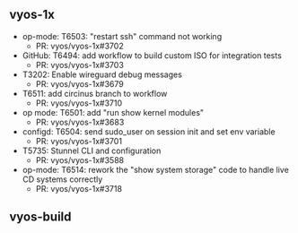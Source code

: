 ## vyos-1x
- op-mode: T6503: "restart ssh" command not working
   - PR: vyos/vyos-1x#3702
- GitHub: T6494: add workflow to build custom ISO for integration tests
   - PR: vyos/vyos-1x#3703
- T3202: Enable wireguard debug messages
   - PR: vyos/vyos-1x#3679
- T6511: add circinus branch to workflow
   - PR: vyos/vyos-1x#3710
- op mode: T6501: add "run show kernel modules"
   - PR: vyos/vyos-1x#3683
- configd: T6504: send sudo_user on session init and set env variable
   - PR: vyos/vyos-1x#3701
- T5735: Stunnel CLI and configuration
   - PR: vyos/vyos-1x#3588
- op-mode: T6514: rework the "show system storage" code to handle live CD systems correctly
   - PR: vyos/vyos-1x#3718


## vyos-build

